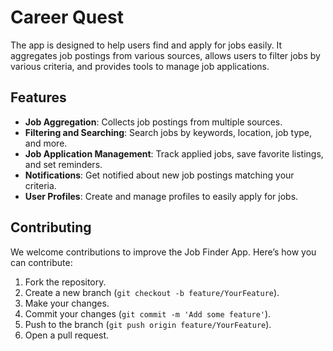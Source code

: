 # Career Quest
The app is designed to help users find and apply for jobs easily. It aggregates job postings from various sources, allows users to filter jobs by various criteria, and provides tools to manage job applications.

## Features
- **Job Aggregation**: Collects job postings from multiple sources.
- **Filtering and Searching**: Search jobs by keywords, location, job type, and more.
- **Job Application Management**: Track applied jobs, save favorite listings, and set reminders.
- **Notifications**: Get notified about new job postings matching your criteria.
- **User Profiles**: Create and manage profiles to easily apply for jobs.

## Contributing
We welcome contributions to improve the Job Finder App. Here’s how you can contribute:

1. Fork the repository.
2. Create a new branch (`git checkout -b feature/YourFeature`).
3. Make your changes.
4. Commit your changes (`git commit -m 'Add some feature'`).
5. Push to the branch (`git push origin feature/YourFeature`).
6. Open a pull request.
